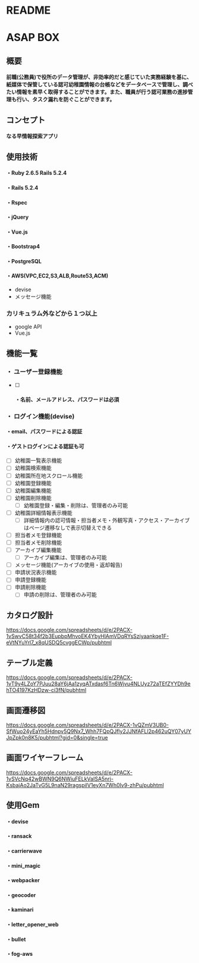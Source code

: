 # README

# ASAP BOX

## 概要

#### 前職(公務員)で役所のデータ管理が、非効率的だと感じていた実務経験を基に、紙媒体で保管している認可幼稚園情報の台帳などをデータベースで管理し、調べたい情報を素早く取得することができます。また、職員が行う認可業務の進捗管理も行い、タスク漏れを防ぐことができます。
## コンセプト

#### なる早情報探索アプリ

## 使用技術
#### ・Ruby 2.6.5 Rails 5.2.4
#### ・Rails 5.2.4
#### ・Rspec
#### ・jQuery
#### ・Vue.js
#### ・Bootstrap4
#### ・PostgreSQL
#### ・AWS(VPC,EC2,S3,ALB,Route53,ACM)
+ devise
+ メッセージ機能

### カリキュラム外などから１つ以上
+ google API
+ Vue.js

## 機能一覧

### ・ ユーザー登録機能
* [ ] #### ・名前、メールアドレス、パスワードは必須
### ・ ログイン機能(devise)
 ####  ・email、パスワードによる認証
 ####  ・ゲストログインによる認証も可
* [ ] 幼稚園一覧表示機能
* [ ] 幼稚園検索機能
* [ ] 幼稚園所在地スクロール機能
* [ ] 幼稚園登録機能
* [ ] 幼稚園編集機能
* [ ] 幼稚園削除機能
  * [ ] 幼稚園登録・編集・削除は、管理者のみ可能
* [ ] 幼稚園詳細情報表示機能
  * [ ] 詳細情報内の認可情報・担当者メモ・外観写真・アクセス・アーカイブはページ遷移なしで表示切替えできる
* [ ] 担当者メモ登録機能
* [ ] 担当者メモ削除機能
* [ ] アーカイブ編集機能
  * [ ] アーカイブ編集は、管理者のみ可能
* [ ] メッセージ機能(アーカイブの使用・返却報告)
* [ ] 申請状況表示機能
* [ ] 申請登録機能
* [ ] 申請削除機能
  * [ ] 申請の削除は、管理者のみ可能

## カタログ設計

<https://docs.google.com/spreadsheets/d/e/2PACX-1vSwvC58t34f2b3EupbpMhvoEK4YbyHlAmVDqRYsSziyaankqe1F-eVtNYuYrl7_x8qUSDQ5cvggECWp/pubhtml>

## テーブル定義

<https://docs.google.com/spreadsheets/d/e/2PACX-1vT9y4LZoY7PJuu28aY6jAa1zyqATxdasf6Tn6Wjvu4NLUyz72aTEfZYYDh9ehTO4197KzHDzw-ci3fN/pubhtml>

## 画面遷移図

<https://docs.google.com/spreadsheets/d/e/2PACX-1vQZmV3UB0-SfWuo24yEaYh5Hdnpv5Q9Nx7_Whh7FQpQJfly2JJNfAFLl2p462uQY07yUYJpZpk0n8K5/pubhtml?gid=0&single=true>

## 画面ワイヤーフレーム

<https://docs.google.com/spreadsheets/d/e/2PACX-1vSVcNq42wBWN9Q6NWiuFELkVaISA5nrj-KsbajAo2JaTvG5L9naN29ragspilV1eyXn7Wh0Iv9-zhPu/pubhtml>

## 使用Gem
#### ・devise
#### ・ransack
#### ・carrierwave
#### ・mini_magic
#### ・webpacker
#### ・geocoder
#### ・kaminari
#### ・letter_opener_web
#### ・bullet
#### ・fog-aws
